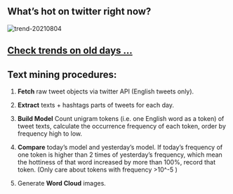 ## What’s hot on twitter right now?

![trend-20210804][wordcloud]

[wordcloud]: https://raw.githubusercontent.com/xdqc/tweet-trend-everyday/master/word-cloud/trend-20210804.png?token=AF5V4P7ADR6KQBZ4CEDTNIK6AXRMU "trend-20210804"

## [Check trends on old days ...](https://github.com/xdqc/tweet-trend-everyday/tree/master/word-cloud)

## Text mining procedures:

1. **Fetch** raw tweet objects via twitter API (English tweets only).

2. **Extract** texts + hashtags parts of tweets for each day.

3. **Build Model** Count unigram tokens (i.e. one English word as a token) of tweet texts, calculate the occurrence frequency of each token, order by frequency high to low.

4. **Compare** today’s model and yesterday’s model. If today’s frequency of one token is higher than 2 times of yesterday’s frequency, which mean the hottiness of that word increased by more than 100%, record that token. (Only care about tokens with frequency >10^-5 )

5. Generate **Word Cloud** images.
